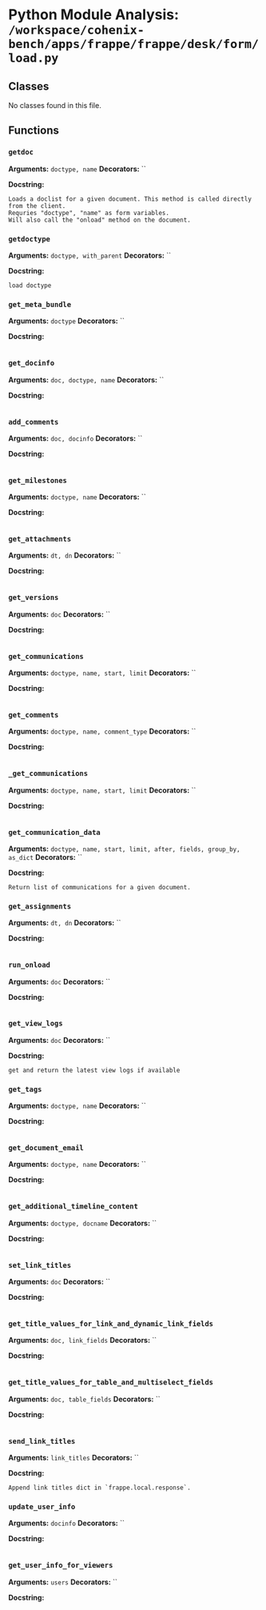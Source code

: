 # Python Module Analysis: `/workspace/cohenix-bench/apps/frappe/frappe/desk/form/load.py`

## Classes

No classes found in this file.


## Functions

### `getdoc`
**Arguments:** `doctype, name`
**Decorators:** ``

**Docstring:**
```
Loads a doclist for a given document. This method is called directly from the client.
Requries "doctype", "name" as form variables.
Will also call the "onload" method on the document.
```
### `getdoctype`
**Arguments:** `doctype, with_parent`
**Decorators:** ``

**Docstring:**
```
load doctype
```
### `get_meta_bundle`
**Arguments:** `doctype`
**Decorators:** ``

**Docstring:**
```

```
### `get_docinfo`
**Arguments:** `doc, doctype, name`
**Decorators:** ``

**Docstring:**
```

```
### `add_comments`
**Arguments:** `doc, docinfo`
**Decorators:** ``

**Docstring:**
```

```
### `get_milestones`
**Arguments:** `doctype, name`
**Decorators:** ``

**Docstring:**
```

```
### `get_attachments`
**Arguments:** `dt, dn`
**Decorators:** ``

**Docstring:**
```

```
### `get_versions`
**Arguments:** `doc`
**Decorators:** ``

**Docstring:**
```

```
### `get_communications`
**Arguments:** `doctype, name, start, limit`
**Decorators:** ``

**Docstring:**
```

```
### `get_comments`
**Arguments:** `doctype, name, comment_type`
**Decorators:** ``

**Docstring:**
```

```
### `_get_communications`
**Arguments:** `doctype, name, start, limit`
**Decorators:** ``

**Docstring:**
```

```
### `get_communication_data`
**Arguments:** `doctype, name, start, limit, after, fields, group_by, as_dict`
**Decorators:** ``

**Docstring:**
```
Return list of communications for a given document.
```
### `get_assignments`
**Arguments:** `dt, dn`
**Decorators:** ``

**Docstring:**
```

```
### `run_onload`
**Arguments:** `doc`
**Decorators:** ``

**Docstring:**
```

```
### `get_view_logs`
**Arguments:** `doc`
**Decorators:** ``

**Docstring:**
```
get and return the latest view logs if available
```
### `get_tags`
**Arguments:** `doctype, name`
**Decorators:** ``

**Docstring:**
```

```
### `get_document_email`
**Arguments:** `doctype, name`
**Decorators:** ``

**Docstring:**
```

```
### `get_additional_timeline_content`
**Arguments:** `doctype, docname`
**Decorators:** ``

**Docstring:**
```

```
### `set_link_titles`
**Arguments:** `doc`
**Decorators:** ``

**Docstring:**
```

```
### `get_title_values_for_link_and_dynamic_link_fields`
**Arguments:** `doc, link_fields`
**Decorators:** ``

**Docstring:**
```

```
### `get_title_values_for_table_and_multiselect_fields`
**Arguments:** `doc, table_fields`
**Decorators:** ``

**Docstring:**
```

```
### `send_link_titles`
**Arguments:** `link_titles`
**Decorators:** ``

**Docstring:**
```
Append link titles dict in `frappe.local.response`.
```
### `update_user_info`
**Arguments:** `docinfo`
**Decorators:** ``

**Docstring:**
```

```
### `get_user_info_for_viewers`
**Arguments:** `users`
**Decorators:** ``

**Docstring:**
```

```

